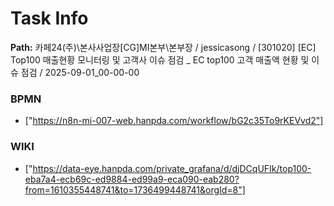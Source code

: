 # Task Info

**Path:** 카페24(주)\본사사업장\[CG]MI본부\본부장 / jessicasong / [301020] [EC] Top100 매출현황 모니터링 및 고객사 이슈 점검 _ EC top100 고객 매출액 현황 및 이슈 점검 / 2025-09-01_00-00-00

### BPMN
- ["https://n8n-mi-007-web.hanpda.com/workflow/bG2c35To9rKEVvd2"]

### WIKI
- ["https://data-eye.hanpda.com/private_grafana/d/djDCqUFIk/top100-eba7a4-ecb69c-ed9884-ed99a9-eca090-eab280?from=1610355448741&to=1736499448741&orgId=8"]

